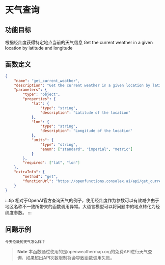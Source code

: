 # 天气查询

## 功能目标
根据经纬度获得特定地点当前的天气信息
Get the current weather in a given location by latitude and longitude

## 函数定义

```json
{
    "name": "get_current_weather",
    "description": "Get the current weather in a given location by latitude and longitude",
    "parameters": {
        "type": "object",
        "properties": {
            "lat": {
                "type": "string",
                "description": "Latitude of the location"
            },
            "lon": {
                "type": "string",
                "description": "Longitude of the location"
            },
            "units": {
                "type": "string",
                "enum": ["standard", "imperial", "metric"]
            }
        },
        "required": ["lat", "lon"]
    },
    "extraInfo": {
        "method": "get",
        "functionUrl": "https://openfunctions.consolex.ai/api/get_current_weather"
    }
}
```
:::tip
相对于OpenAI官方查询天气的例子，使用经纬度作为参数可以有效减少由于地区名称不一致所带来的函数调用异常。大语言模型可以将问题中的地点转化为经纬度参数。
:::

## 问题示例
```
今天伦敦的天气怎么样？
```

> **Note**
> 本函数通过使用的是openweathermap.org的免费API进行天气查询，如果超出API次数限制将会导致函数调用失败。